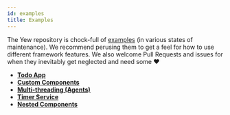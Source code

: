```yaml
---
id: examples
title: Examples
---
```

The Yew repository is chock-full of [examples](https://github.com/yewstack/yew/tree/v0.17/examples) 
\(in various states of maintenance\). We recommend perusing them to get a feel for how to use 
different framework features. We also welcome Pull Requests and issues for when they inevitably get 
neglected and need some ♥️

* [**Todo App** ](https://github.com/yewstack/yew/tree/v0.17/examples/todomvc)
* [**Custom Components**](https://github.com/yewstack/yew/tree/v0.17/examples/custom_components)
* [**Multi-threading \(Agents\)**](https://github.com/yewstack/yew/tree/v0.17/examples/multi_thread)
* [**Timer Service**](https://github.com/yewstack/yew/tree/v0.17/examples/timer)
* [**Nested Components**](https://github.com/yewstack/yew/tree/v0.16.0/examples/nested_list)

